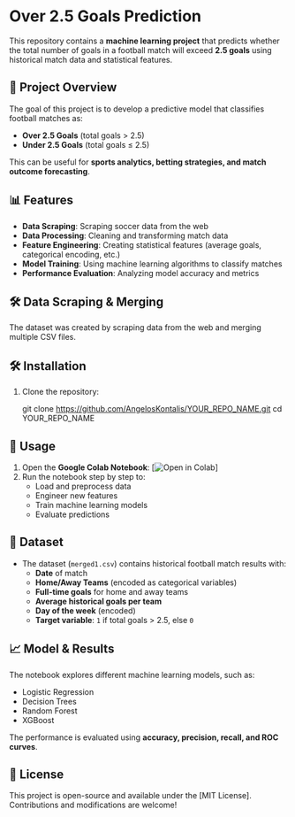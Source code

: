 # Over 2.5 Goals Prediction

This repository contains a **machine learning project** that predicts whether the total number of goals in a football match will exceed **2.5 goals** using historical match data and statistical features.

## 📌 Project Overview
The goal of this project is to develop a predictive model that classifies football matches as:
- **Over 2.5 Goals** (total goals > 2.5)
- **Under 2.5 Goals** (total goals ≤ 2.5)

This can be useful for **sports analytics, betting strategies, and match outcome forecasting**.

## 📊 Features
- **Data Scraping**: Scraping soccer data from the web
- **Data Processing**: Cleaning and transforming match data
- **Feature Engineering**: Creating statistical features (average goals, categorical encoding, etc.)
- **Model Training**: Using machine learning algorithms to classify matches
- **Performance Evaluation**: Analyzing model accuracy and metrics

## 🛠 Data Scraping & Merging
The dataset was created by scraping data from the web and merging multiple CSV files.

## 🛠 Installation
1. Clone the repository:

   git clone https://github.com/AngelosKontalis/YOUR_REPO_NAME.git
   cd YOUR_REPO_NAME

## 🚀 Usage
1. Open the **Google Colab Notebook**: 
   [![Open in Colab](https://colab.research.google.com/assets/colab-badge.svg)]
2. Run the notebook step by step to:
   - Load and preprocess data
   - Engineer new features
   - Train machine learning models
   - Evaluate predictions

## 📂 Dataset
- The dataset (`merged1.csv`) contains historical football match results with:
  - **Date** of match
  - **Home/Away Teams** (encoded as categorical variables)
  - **Full-time goals** for home and away teams
  - **Average historical goals per team**
  - **Day of the week** (encoded)
  - **Target variable**: `1` if total goals > 2.5, else `0`

## 📈 Model & Results
The notebook explores different machine learning models, such as:
- Logistic Regression
- Decision Trees
- Random Forest
- XGBoost

The performance is evaluated using **accuracy, precision, recall, and ROC curves**.

## 📜 License
This project is open-source and available under the [MIT License]. Contributions and modifications are welcome!

